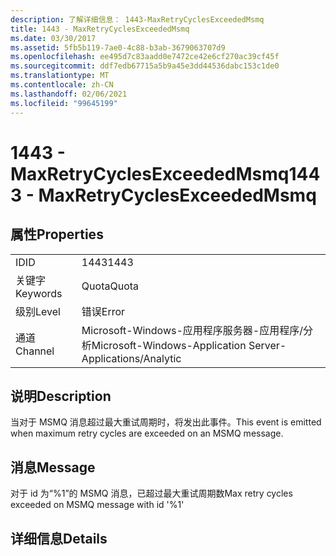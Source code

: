```yaml
---
description: 了解详细信息： 1443-MaxRetryCyclesExceededMsmq
title: 1443 - MaxRetryCyclesExceededMsmq
ms.date: 03/30/2017
ms.assetid: 5fb5b119-7ae0-4c88-b3ab-3679063707d9
ms.openlocfilehash: ee495d7c83aadd0e7472ce42e6cf270ac39cf45f
ms.sourcegitcommit: ddf7edb67715a5b9a45e3dd44536dabc153c1de0
ms.translationtype: MT
ms.contentlocale: zh-CN
ms.lasthandoff: 02/06/2021
ms.locfileid: "99645199"
---
```

# <a name="1443---maxretrycyclesexceededmsmq"></a><span data-ttu-id="8226c-103">1443 - MaxRetryCyclesExceededMsmq</span><span class="sxs-lookup"><span data-stu-id="8226c-103">1443 - MaxRetryCyclesExceededMsmq</span></span>

## <a name="properties"></a><span data-ttu-id="8226c-104">属性</span><span class="sxs-lookup"><span data-stu-id="8226c-104">Properties</span></span>  
  
|||  
|-|-|  
|<span data-ttu-id="8226c-105">ID</span><span class="sxs-lookup"><span data-stu-id="8226c-105">ID</span></span>|<span data-ttu-id="8226c-106">1443</span><span class="sxs-lookup"><span data-stu-id="8226c-106">1443</span></span>|  
|<span data-ttu-id="8226c-107">关键字</span><span class="sxs-lookup"><span data-stu-id="8226c-107">Keywords</span></span>|<span data-ttu-id="8226c-108">Quota</span><span class="sxs-lookup"><span data-stu-id="8226c-108">Quota</span></span>|  
|<span data-ttu-id="8226c-109">级别</span><span class="sxs-lookup"><span data-stu-id="8226c-109">Level</span></span>|<span data-ttu-id="8226c-110">错误</span><span class="sxs-lookup"><span data-stu-id="8226c-110">Error</span></span>|  
|<span data-ttu-id="8226c-111">通道</span><span class="sxs-lookup"><span data-stu-id="8226c-111">Channel</span></span>|<span data-ttu-id="8226c-112">Microsoft-Windows-应用程序服务器-应用程序/分析</span><span class="sxs-lookup"><span data-stu-id="8226c-112">Microsoft-Windows-Application Server-Applications/Analytic</span></span>|  
  
## <a name="description"></a><span data-ttu-id="8226c-113">说明</span><span class="sxs-lookup"><span data-stu-id="8226c-113">Description</span></span>  

 <span data-ttu-id="8226c-114">当对于 MSMQ 消息超过最大重试周期时，将发出此事件。</span><span class="sxs-lookup"><span data-stu-id="8226c-114">This event is emitted when maximum retry cycles are exceeded on an MSMQ message.</span></span>  
  
## <a name="message"></a><span data-ttu-id="8226c-115">消息</span><span class="sxs-lookup"><span data-stu-id="8226c-115">Message</span></span>  

 <span data-ttu-id="8226c-116">对于 id 为“%1”的 MSMQ 消息，已超过最大重试周期数</span><span class="sxs-lookup"><span data-stu-id="8226c-116">Max retry cycles exceeded on MSMQ message with id '%1'</span></span>  
  
## <a name="details"></a><span data-ttu-id="8226c-117">详细信息</span><span class="sxs-lookup"><span data-stu-id="8226c-117">Details</span></span>

